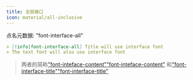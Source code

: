 ```yaml
---
title: 全部接口
icon: material/all-inclusive
---
```


点名元数据: "font-interface-all"

```md
> [!info|font-interface-all] Title will use interface font
> The text font will also use interface font
```
> 两者的简称["font-inteface-content"](../content-styling/page-15.md)["font-inteface-content"](../content-styling/page-15.md)
> 和["font-interface-title"](../title-styling/page-31.md)["font-interface-title"](../title-styling/page-31.md)

